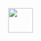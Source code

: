 <img src="https://github.com/user-attachments/assets/f6bffe27-697f-4b38-954d-de8d13ed64b" width="50" />
